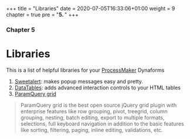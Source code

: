 +++
title = "Libraries"
date = 2020-07-05T16:33:06+01:00
weight = 9
chapter = true
pre = "<b>5. </b>"
+++

### Chapter 5

# Libraries

This is a list of helpful libraries for your [ProcessMaker](https://www.processmaker.com/) Dynaforms  

1. [Sweetalert](https://sweetalert.js.org/): makes popup messages easy and pretty.
2. [DataTables](https://datatables.net/): adds advanced interaction controls
to your HTML tables
3. [ParamQuery grid](https://paramquery.com/)
> ParamQuery grid is the best open source jQuery grid plugin with enterprise features like row grouping, pivot, treegrid, column grouping, nesting, batch editing, export to multiple formats, selections, full keyboard navigation in addition to the basic features like sorting, filtering, paging, inline editing, validations, etc.
